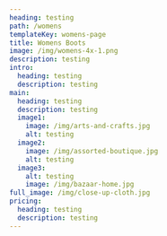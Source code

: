 ```yaml
---
heading: testing
path: /womens
templateKey: womens-page
title: Womens Boots
image: /img/womens-4x-1.png
description: testing
intro:
  heading: testing
  description: testing
main:
  heading: testing
  description: testing
  image1:
    image: /img/arts-and-crafts.jpg
    alt: testing
  image2:
    image: /img/assorted-boutique.jpg
    alt: testing
  image3:
    alt: testing
    image: /img/bazaar-home.jpg
full_image: /img/close-up-cloth.jpg
pricing:
  heading: testing
  description: testing
---
```

